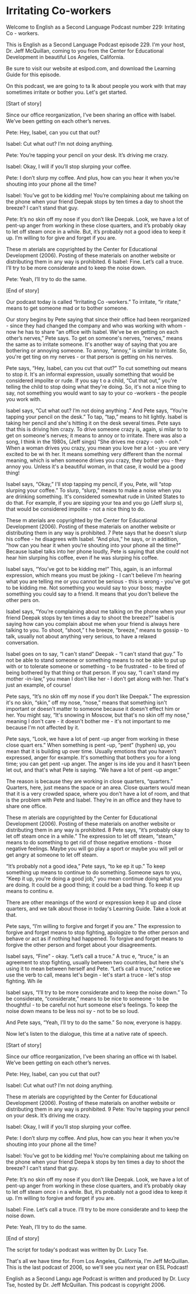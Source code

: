# Irritating Co-workers

Welcome to English as a Second Language Podcast number 229: Irritating Co - workers.   

This is English as a Second Language Podcast episode 229.  I'm your  host, Dr. Jeff McQuillan, coming to you from the Center for Educational Development in beautiful Los Angeles, California.  

Be sure to visit our website at eslpod.com, and download the Learning Guide for this episode.   

On this podcast, we are going to ta lk about people you work with that may sometimes irritate or bother you.  Let's get started.  

[Start of story]  

Since our office reorganization, I’ve been sharing an office with Isabel.  We’ve been getting on each other’s nerves.   

Pete:  Hey, Isabel, can  you cut that out?  

Isabel:  Cut what out?  I’m not doing anything.  

Pete:  You’re tapping your pencil on your desk.  It’s driving me crazy.   

Isabel:  Okay, I will if you’ll stop slurping your coffee.   

Pete:  I don’t slurp my coffee.  And plus, how can  you hear it when you’re shouting into your phone all the time?  

Isabel:  You’ve got to be kidding me!  You’re complaining about me talking on the phone when your friend Deepak stops by ten times a day to shoot the breeze?  I can’t stand that guy.   

Pete:   It’s no skin off my nose if you don’t like Deepak.  Look, we have a lot of pent-up anger from working in these close quarters, and it’s probably okay to let off steam once in a while.  But, it’s probably not a good idea to keep it up.  I’m willing to for give and forget if you are.   

These m aterials are copyrighted by the Center for Educational Development (2006).   Posting of these materials on another website or distributing them in any way is prohibited.  6 Isabel:  Fine.  Let’s call a truce.  I’ll try to be more considerate and to keep the noise down.  

Pete:  Yeah, I’ll try to do the same.   

[End of story]  

Our podcast today is called “Irritating Co -workers.”  To irritate, “ir ritate,” means to get someone mad or to bother someone.  

Our story begins by Pete saying that since their office had been reorganized - since they had changed the company and who was working with whom - now he has to share “an office with Isabel.  We’ve be en getting on each other’s nerves,” Pete says.  To get on someone's nerves, “nerves,” means the same as to irritate someone.  It's another way of saying that you are bothering or annoying someone.  To annoy, “annoy,” is similar to irritate.  So, you're get ting on my nerves - or that person is getting on his nerves.   

Pete says, “Hey, Isabel, can you cut that out?”  To cut something out means to stop it.  It's an informal expression, usually something that would be considered impolite or rude.  If you say t o a child, “Cut that out,” you're telling the child to stop doing what they're doing.  So, it's not a nice thing to say, not something you would want to say to your co -workers - the people you work with.  

Isabel says, “Cut what out?  I’m not doing anything .”  And Pete says, “You’re tapping your pencil on the desk.”  To tap, “tap,” means to hit lightly.  Isabel is taking her pencil and she's hitting it on the desk several times.  Pete says that this is driving him crazy.  To drive someone crazy is, again, si milar to to get on someone's nerves; it means to annoy or to irritate.  There was also a song, I think in the 1980s, (Jeff sings) “She drives me crazy - ooh - ooh.”  When a woman drives you crazy, you mean you love her a lot - you are very excited to be wi th her.  It means something very different than the normal meaning, which is when someone drives you crazy, they bother you - they annoy you.  Unless it's a beautiful woman, in that case, it would be a good thing!  

Isabel says, “Okay,” I'll stop tapping my  pencil, if you, Pete, will “stop slurping your coffee.”  To slurp, “slurp,” means to make a noise when you are drinking something.  It's considered somewhat rude in United States to do that.  For example, if you are sipping your tea and you go (Jeff slurp s), that would be considered impolite - not a nice thing to do.  

These m aterials are copyrighted by the Center for Educational Development (2006).   Posting of these materials on another website or distributing them in any way is prohibited.  7 Pete says that he doesn't slurp his coffee - he disagrees with Isabel.  “And plus,” he says, or in addition, “how can you hear it when you’re shouting into your phone all the time?”  Because Isabel talks into her phone loudly, Pete is saying that she could not hear him slurping his coffee, even if he was slurping his coffee.  

Isabel says, “You’ve got to be kidding me!”  This, again, is an informal expression, which means you must be joking - I can't believe I'm hearing what you are telling me or you cannot be serious - this is wrong - you've got to be kidding me.  Not something you would say to your boss; maybe something you could say to a friend.  It means that you don't believe the other pers on. 

Isabel says, “You’re complaining about me talking on the phone when your friend Deepak stops by ten times a day to shoot the breeze?”  Isabel is saying how can you complain about me when your friend is always here talking to you.  To shoot, “shoot,” t he breeze, “breeze,” means to gossip - to talk, usually not about anything very serious, to have a relaxed conversation.   

Isabel goes on to say, “I can't stand” Deepak - “I can't stand that guy.”  To not be able to stand someone or something means to not  be able to put up with or to tolerate someone or something - to be frustrated - to be tired of being bothered by that thing or that person.  If you say, “I can't stand my mother -in-law,” you mean I don't like her - I don't get along with her.  That's just  an example, of course!  

Pete says, “It’s no skin off my nose if you don’t like Deepak.”  The expression it's no skin, “skin,” off my nose, “nose,” means that something isn't important or doesn't matter to someone because it doesn't effect him or her.  You  might say, “It's snowing in Moscow, but that's no skin off my nose,” meaning I don't care - it doesn't bother me - it's not important to me because I'm not affected by it.  

Pete says, “Look, we have a lot of pent -up anger from working in these close quart ers.”  When something is pent -up, “pent” (hyphen) up, you mean that it is building up over time.  Usually emotions that you haven't expressed, anger for example.  It's something that bothers you for a long time; you can get pent -up anger.  The anger is ins ide you and it hasn't been let out, and that's what Pete is saying.  “We have a lot of pent -up anger.”  

The reason is because they are working in close quarters, “quarters.”  Quarters, here, just means the space or an area.  Close quarters would mean that it is a very crowded space, where you don't have a lot of room, and that is the problem with Pete and Isabel.  They're in an office and they have to share one office.   

These m aterials are copyrighted by the Center for Educational Development (2006).   Posting of these materials on another website or distributing them in any way is prohibited.  8 Pete says, “it’s probably okay to let off steam once in a while.”  The expression to let off steam, “steam,” means to do something to get rid of those negative emotions - those negative feelings.  Maybe you will go play a sport or maybe you will yell or get angry at someone to let off steam.  

“It’s probably not a good idea,” Pete says, “to ke ep it up.”  To keep something up means to continue to do something.  Someone says to you, “Keep it up, you're doing a good job,” you mean continue doing what you are doing.  It could be a good thing; it could be a bad thing.  To keep it up means to continu e. 

There are other meanings of the word or expression keep it up and close quarters, and we talk about those in today's Learning Guide.  Take a look at that.  

Pete says, “I’m willing to forgive and forget if you are.”  The expression to forgive and forget  means to stop fighting, apologize to the other person and behave or act as if nothing had happened.  To forgive and forget means to forgive the other person and forget about your disagreements.   

Isabel says, “Fine” - okay.  “Let’s call a truce.”  A truc e, “truce,” is an agreement to stop fighting, usually between two countries, but here she's using it to mean between herself and Pete.  “Let’s call a truce,” notice we use the verb to call, means let's begin - let's start a truce - let's stop fighting.  Wh ile 

Isabel says, “I’ll try to be more considerate and to keep the noise down.”  To be considerate, “considerate,” means to be nice to someone - to be thoughtful - to be careful not hurt someone else's feelings.  To keep the noise down means to be less noi sy - not to be so loud.  

And Pete says, “Yeah, I’ll try to do the same.”  So now, everyone is happy.  

Now let's listen to the dialogue, this time at a native rate of speech.  

[Start of story]  

Since our office reorganization, I’ve been sharing an office wi th Isabel.  We’ve been getting on each other’s nerves.   

Pete:  Hey, Isabel, can you cut that out?  

Isabel:  Cut what out?  I’m not doing anything.   

These m aterials are copyrighted by the Center for Educational Development (2006).   Posting of these materials on another website or distributing them in any way is prohibited.  9 Pete:  You’re tapping your pencil on your desk.  It’s driving me crazy.   

Isabel:  Okay, I will if you’ll  stop slurping your coffee.   

Pete:  I don’t slurp my coffee.  And plus, how can you hear it when you’re shouting into your phone all the time?  

Isabel:  You’ve got to be kidding me!  You’re complaining about me talking on the phone when your friend Deepa k stops by ten times a day to shoot the breeze?  I can’t stand that guy.   

Pete:  It’s no skin off my nose if you don’t like Deepak.  Look, we have a lot of pent-up anger from working in these close quarters, and it’s probably okay to let off steam once i n a while.  But, it’s probably not a good idea to keep it up.  I’m willing to forgive and forget if you are.   

Isabel:  Fine.  Let’s call a truce.  I’ll try to be more considerate and to keep the noise down.  

Pete:  Yeah, I’ll try to do the same.   

[End of story]  

The script for today's podcast was written by Dr. Lucy Tse.  

That's all we have time for.  From Los Angeles, California, I'm Jeff McQuillan. This is the last podcast of 2006, so we'll see you next year on ESL Podcast!  

English as a Second Langu age Podcast is written and produced by Dr. Lucy Tse, hosted by Dr. Jeff McQuillan.  This podcast is copyright 2006.

